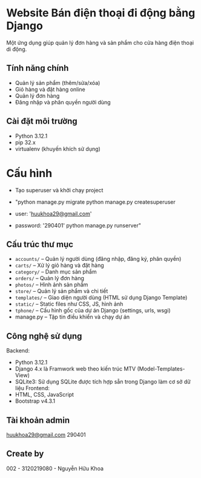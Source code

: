# Website Bán điện thoại đi động bằng Django

Một ứng dụng giúp quản lý đơn hàng và sản phẩm cho cửa hàng điện thoại di động.

## Tính năng chính

- Quản lý sản phẩm (thêm/sửa/xóa)
- Giỏ hàng và đặt hàng online
- Quản lý đơn hàng
- Đăng nhập và phân quyền người dùng

## Cài đặt môi trường

- Python 3.12.1
- pip 32.x
- virtualenv (khuyến khích sử dụng)

# Cấu hình

- Tạo superuser và khởi chạy project

- "python manage.py migrate
  python manage.py createsuperuser
- user: 'huukhoa29@gmail.com'
- password: '290401'
  python manage.py runserver"

## Cấu trúc thư mục

- `accounts/` – Quản lý người dùng (đăng nhập, đăng ký, phân quyền)
- `carts/` – Xử lý giỏ hàng và đặt hàng
- `category/` – Danh mục sản phẩm
- `orders/` – Quản lý đơn hàng
- `photos/` – Hình ảnh sản phẩm
- `store/` – Quản lý sản phẩm và chi tiết
- `templates/` – Giao diện người dùng (HTML sử dụng Django Template)
- `static/` – Static files như CSS, JS, hình ảnh
- `tphone/` – Cấu hình gốc của dự án Django (settings, urls, wsgi)
- manage.py – Tập tin điều khiển và chạy dự án

## Công nghệ sử dụng

Backend:

- Python 3.12.1
- Django 4.x là Framwork web theo kiến trúc MTV (Model-Templates-View)
- SQLite3: Sử dụng SQLite được tích hợp sẵn trong Django làm cơ sở dữ liệu
  Frontend:
- HTML, CSS, JavaScript
- Bootstrap v4.3.1

## Tài khoản admin

huukhoa29@gmail.com
290401

## Create by

002 - 3120219080 - Nguyễn Hữu Khoa
